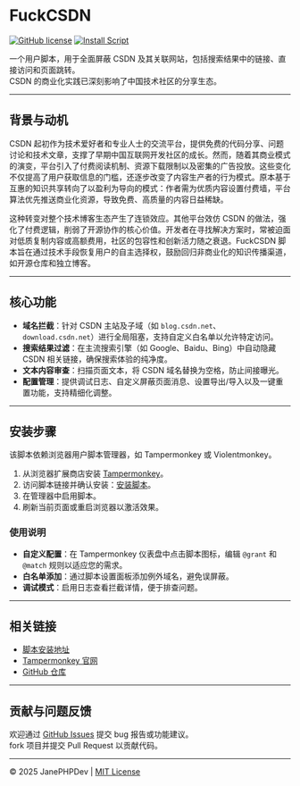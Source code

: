 # FuckCSDN

[![GitHub license](https://img.shields.io/badge/license-MIT-blue.svg)](https://github.com/JanePHPDev/FuckCSDN/blob/main/LICENSE)
[![Install Script](https://img.shields.io/badge/install-Tampermonkey-green.svg)](https://zeart.ink/fuckcsdn.user.js)

一个用户脚本，用于全面屏蔽 CSDN 及其关联网站，包括搜索结果中的链接、直接访问和页面跳转。  
CSDN 的商业化实践已深刻影响了中国技术社区的分享生态。

---

## 背景与动机

CSDN 起初作为技术爱好者和专业人士的交流平台，提供免费的代码分享、问题讨论和技术文章，支撑了早期中国互联网开发社区的成长。然而，随着其商业模式的演变，平台引入了付费阅读机制、资源下载限制以及密集的广告投放。这些变化不仅提高了用户获取信息的门槛，还逐步改变了内容生产者的行为模式。原本基于互惠的知识共享转向了以盈利为导向的模式：作者需为优质内容设置付费墙，平台算法优先推送商业化资源，导致免费、高质量的内容日益稀缺。

这种转变对整个技术博客生态产生了连锁效应。其他平台效仿 CSDN 的做法，强化了付费逻辑，削弱了开源协作的核心价值。开发者在寻找解决方案时，常被迫面对低质复制内容或高额费用，社区的包容性和创新活力随之衰退。FuckCSDN 脚本旨在通过技术手段恢复用户的自主选择权，鼓励回归非商业化的知识传播渠道，如开源仓库和独立博客。

---

## 核心功能

- **域名拦截**：针对 CSDN 主站及子域（如 `blog.csdn.net`、`download.csdn.net`）进行全局阻塞，支持自定义白名单以允许特定访问。
- **搜索结果过滤**：在主流搜索引擎（如 Google、Baidu、Bing）中自动隐藏 CSDN 相关链接，确保搜索体验的纯净度。
- **文本内容审查**：扫描页面文本，将 CSDN 域名替换为空格，防止间接曝光。
- **配置管理**：提供调试日志、自定义屏蔽页面消息、设置导出/导入以及一键重置功能，支持精细化调整。

---

## 安装步骤

该脚本依赖浏览器用户脚本管理器，如 Tampermonkey 或 Violentmonkey。

1. 从浏览器扩展商店安装 [Tampermonkey](https://www.tampermonkey.net/)。
2. 访问脚本链接并确认安装：[安装脚本](https://zeart.ink/fuckcsdn.user.js)。
3. 在管理器中启用脚本。
4. 刷新当前页面或重启浏览器以激活效果。

### 使用说明

- **自定义配置**：在 Tampermonkey 仪表盘中点击脚本图标，编辑 `@grant` 和 `@match` 规则以适应您的需求。
- **白名单添加**：通过脚本设置面板添加例外域名，避免误屏蔽。
- **调试模式**：启用日志查看拦截详情，便于排查问题。

---

## 相关链接

- [脚本安装地址](https://zeart.ink/fuckcsdn.user.js)
- [Tampermonkey 官网](https://www.tampermonkey.net/)
- [GitHub 仓库](https://github.com/JanePHPDev/FuckCSDN)

---

## 贡献与问题反馈

欢迎通过 [GitHub Issues](https://github.com/JanePHPDev/FuckCSDN/issues) 提交 bug 报告或功能建议。  
 fork 项目并提交 Pull Request 以贡献代码。

---

© 2025 JanePHPDev | [MIT License](https://github.com/JanePHPDev/FuckCSDN/blob/main/LICENSE)